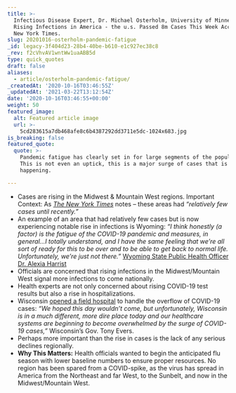 ```yaml
---
title: >-
  Infectious Disease Expert, Dr. Michael Osterholm, University of Minnesota, on
  Rising Infections in America - the u.s. Passed 8m Cases This Week According to
  New York Times.
slug: 20201016-osterholm-pandemic-fatigue
_id: legacy-3f404d23-28b4-40be-b610-e1c927ec38c8
_rev: f2cVhvAV1wntWw1uaABB5d
type: quick_quotes
draft: false
aliases:
  - article/osterholm-pandemic-fatigue/
_createdAt: '2020-10-16T03:46:55Z'
_updatedAt: '2021-03-22T13:12:54Z'
date: '2020-10-16T03:46:55+00:00'
weight: 50
featured_image:
  alt: Featured article image
  url: >-
    5cd283615a7db468afe8c6b4387292dd3711e5dc-1024x683.jpg
is_breaking: false
featured_quote:
  quote: >-
    Pandemic fatigue has clearly set in for large segments of the population.
    This is not even an uptick, this is a major surge of cases that is
    happening.

---
```

* Cases are rising in the Midwest & Mountain West regions. Important Context: As [_The New York Times_](https://www.nytimes.com/live/2020/10/15/world/covid-coronavirus?action=click&module=Top%20Stories&pgtype=Homepage) notes – these areas had _“relatively few cases until recently.”_
* An example of an area that had relatively few cases but is now experiencing notable rise in infections is Wyoming: _“I think honestly (a factor) is the fatigue of the COVID-19 pandemic and measures, in general…I totally understand, and I have the same feeling that we’re all sort of ready for this to be over and to be able to get back to normal life. Unfortunately, we’re just not there.”_ [Wyoming State Public Health Officer Dr. Alexia Harrist](https://www.wyomingnews.com/coronavirus/southeast-wyoming-grapples-with-record-covid-19-spike-in-recent-weeks/article_93c177de-7d46-54a6-9d34-9126ce49ec04.html)
* Officials are concerned that rising infections in the Midwest/Mountain West signal more infections to come nationally.
* Health experts are not only concerned about rising COVID-19 test results but also a rise in hospitalizations.
* Wisconsin [opened a field hospital](https://www.forbes.com/sites/alisondurkee/2020/10/07/wisconsin-opening-field-hospital-as-covid-19-cases-surge/#37c7232159bc) to handle the overflow of COVID-19 cases: _“We hoped this day wouldn’t come, but unfortunately, Wisconsin is in a much different, more dire place today and our healthcare systems are beginning to become overwhelmed by the surge of COVID-19 cases,”_ Wisconsin’s Gov. Tony Evers.
* Perhaps more important than the rise in cases is the lack of any serious declines regionally.
* **Why This Matters:** Health officials wanted to begin the anticipated flu season with lower baseline numbers to ensure proper resources. No region has been spared from a COVID-spike, as the virus has spread in America from the Northeast and far West, to the Sunbelt, and now in the Midwest/Mountain West.